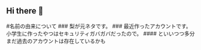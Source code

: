 ## Hi there 👋
<tr>
  <th>#名前の由来について</th>
  <td>### 梨が元ネタです。</td>
  <td>### 最近作ったアカウントです。小学生に作ったやつはセキュリティガバガバだったので。
    #### といいつつ多分まだ過去のアカウントは存在しているかも</td>
<!--
**p-nasimonan/p-nasimonan** is a ✨ _special_ ✨ repository because its `README.md` (this file) appears on your GitHub profile.

Here are some ideas to get you started:

- 🔭 I’m currently working on ...
- 🌱 I’m currently learning ...
- 👯 I’m looking to collaborate on ...
- 🤔 I’m looking for help with ...
- 💬 Ask me about ...
- 📫 How to reach me: ...
- 😄 Pronouns: ...
- ⚡ Fun fact: ...
-->
